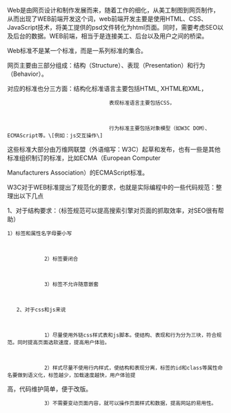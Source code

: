 Web是由网页设计和制作发展而来，随着工作的细化，从美工制图到网页制作，从而出现了WEB前端开发这个词，web前端开发主要是使用HTML、CSS、JavaScript技术，将美工提供的psd文件转化为html页面。同时，需要考虑SEO以及后台的数据。WEB前端，相当于是连接美工、后台以及用户之间的桥梁。

Web标准不是某一个标准，而是一系列标准的集合。

网页主要由三部分组成：结构（Structure）、表现（Presentation）和行为（Behavior）。

对应的标准也分三方面：结构化标准语言主要包括HTML, XHTML和XML，


                                     表现标准语言主要包括CSS，



                                     行为标准主要包括对象模型（如W3C DOM）、ECMAScript等。\[例如：js交互操作\]



这些标准大部分由万维网联盟（外语缩写：W3C）起草和发布，也有一些是其他标准组织制订的标准，比如ECMA（European Computer


Manufacturers Association）的ECMAScript标准。

W3C对于WEB标准提出了规范化的要求，也就是实际编程中的一些代码规范：整理出以下几点

  1、对于结构要求：（标签规范可以提高搜索引擎对页面的抓取效率，对SEO很有帮助）

    1）标签和属性名字母要小写



                2）标签要闭合              



                3）标签不允许随意嵌套



       2、对于css和js来说



                1）尽量使用外链css样式表和js脚本。使结构、表现和行为分为三块，符合规范。同时提高页面选软速度，提高用户体验。



                2）样式尽量不使用行内样式，使结构和表现分离，标签的id和class等属性命名要做到语义化，标签越少，加载速度越快，用户体验提


高，代码维护简单，便于改版。


                3）不需要变动页面内容，就可以操作页面样式和数据，提高网站的易用性。




